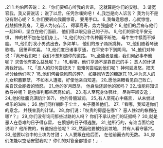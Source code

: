 .21 
1_约伯回答说： 
2_「你们要细心听我的言语， 
这就算是你们的安慰。 
3_请宽容我，我又要说话； 
说了以后，任凭你嗤笑吧！ 
4_我岂是向人诉苦？ 
我为何不是没有耐心呢？ 
5_你们要转向我而惊奇， 
要用手口。 
6_我每逢思想，心就惊惶， 
战兢抓住我身。 
7_恶人为何存活， 
得享高寿，势力强盛呢？ 
8_他们的后裔与他们一起(86)，坚立在他们面前， 
他们得以眼见自己的子孙。 
9_他们的家宅平安无惧， 
神的杖不加在他们身上。 
10_他们的公牛传种而不断绝， 
母牛生牛犊而不掉胎。 
11_他们打发小男孩出去，多如羊t， 
他们的孩子踊跃跳舞。 
12_他们随着琴鼓歌唱， 
因箫声欢喜。 
13_他们度日诸事亨通， 
在平安中下到阴间。 
14_他们对神说：『离开我们吧！ 
我们不想知道你的道路。 
15_全能者是谁，我们何必事奉他呢？ 
求告他有甚么益处呢？』 
16_看哪，他们亨通不是靠自己的手； 
恶人的计谋离我好远。 
17_「恶人的灯何尝熄灭？ 
患难何尝临到他们呢？ 
神何尝发怒，把灾祸分给他们呢？ 
18_他们何尝像风前的碎?， 
如暴风W去的糠跄兀 
19_神为恶人的儿女积蓄罪孽， 
不如本人遭报，好使他亲自知道。 
20_愿他亲眼看见自己败亡， 
亲自饮全能者的愤怒。 
21_他的岁月既尽， 
他身后还顾他的家吗？ 
22_谁能将知识教导神呢？ 
是他审判那些居高位的。 
23_有人至死身体强壮， 
尽得平顺安逸； 
24_他的肚腹充满奶汁(87)， 
他的骨髓滋润。 
25_有人至死心中痛苦， 
从未尝过福乐的滋味； 
26_他们同样躺卧于尘土， 
虫子覆盖他们。 
27_「看哪，我知道你们的意念， 
并残害我的计谋。 
28_你们说：『权贵的房屋在哪Y？ 
恶人住过的帐棚在哪Y？』 
29_你们没有询问那些过路的人吗？ 
你们不承认他们的证据吗？ 
30_就是恶人在患难的日子得存留， 
在愤怒的日子得逃脱。 
31_他所行的，有谁当面给他说明？ 
他所做的，有谁报应他呢？ 
32_然而他要被抬到坟地， 
并有人看守墓穴。 
33_他要以谷中的土块为甘甜； 
人人要跟在他后面， 
在他前面去的无数。 
34_你们怎能以空话安慰我呢？ 
你们的对答全都错谬！」 
.